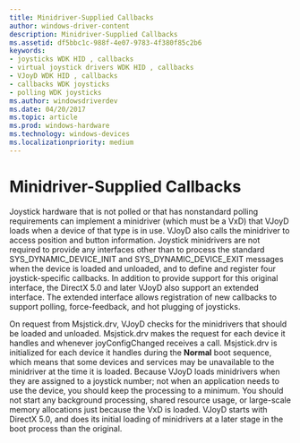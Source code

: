 ```yaml
---
title: Minidriver-Supplied Callbacks
author: windows-driver-content
description: Minidriver-Supplied Callbacks
ms.assetid: df5bbc1c-988f-4e07-9783-4f380f85c2b6
keywords:
- joysticks WDK HID , callbacks
- virtual joystick drivers WDK HID , callbacks
- VJoyD WDK HID , callbacks
- callbacks WDK joysticks
- polling WDK joysticks
ms.author: windowsdriverdev
ms.date: 04/20/2017
ms.topic: article
ms.prod: windows-hardware
ms.technology: windows-devices
ms.localizationpriority: medium
---
```


# Minidriver-Supplied Callbacks





Joystick hardware that is not polled or that has nonstandard polling requirements can implement a minidriver (which must be a VxD) that VJoyD loads when a device of that type is in use. VJoyD also calls the minidriver to access position and button information. Joystick minidrivers are not required to provide any interfaces other than to process the standard SYS\_DYNAMIC\_DEVICE\_INIT and SYS\_DYNAMIC\_DEVICE\_EXIT messages when the device is loaded and unloaded, and to define and register four joystick-specific callbacks. In addition to provide support for this original interface, the DirectX 5.0 and later VJoyD also support an extended interface. The extended interface allows registration of new callbacks to support polling, force-feedback, and hot plugging of joysticks.

On request from Msjstick.drv, VJoyD checks for the minidrivers that should be loaded and unloaded. Msjstick.drv makes the request for each device it handles and whenever joyConfigChanged receives a call. Msjstick.drv is initialized for each device it handles during the **Normal** boot sequence, which means that some devices and services may be unavailable to the minidriver at the time it is loaded. Because VJoyD loads minidrivers when they are assigned to a joystick number; not when an application needs to use the device, you should keep the processing to a minimum. You should not start any background processing, shared resource usage, or large-scale memory allocations just because the VxD is loaded. VJoyD starts with DirectX 5.0, and does its initial loading of minidrivers at a later stage in the boot process than the original.

 

 




